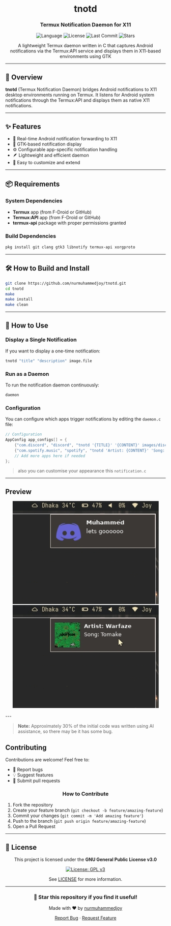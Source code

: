 <div align="center">

# tnotd

### Termux Notification Daemon for X11

<p>
  <img src="https://img.shields.io/badge/language-C-blue.svg" alt="Language">
  <img src="https://img.shields.io/badge/license-GPL--3.0-green.svg" alt="License">
  <img src="https://img.shields.io/github/last-commit/nurmuhammedjoy/tnotd" alt="Last Commit">
  <img src="https://img.shields.io/github/stars/nurmuhammedjoy/tnotd" alt="Stars">
</p>

<p>A lightweight Termux daemon written in C that captures Android notifications via the Termux:API service and displays them in X11-based environments using GTK</p>

</div>

---

## 🎯 Overview

**tnotd** (Termux Notification Daemon) bridges Android notifications to X11 desktop environments running on Termux. It listens for Android system notifications through the Termux:API and displays them as native X11 notifications.

---

## ✨ Features

- 🔔 Real-time Android notification forwarding to X11
- 🎨 GTK-based notification display
- ⚙️ Configurable app-specific notification handling
- 🪶 Lightweight and efficient daemon
- 🔧 Easy to customize and extend

---

## 📦 Requirements

### System Dependencies

- **Termux** app (from F-Droid or GitHub)
- **Termux:API** app (from F-Droid or GitHub)
- **termux-api** package with proper permissions granted

### Build Dependencies

```bash
pkg install git clang gtk3 libnotify termux-api xorgproto
```

---

## 🛠️ How to Build and Install

```bash
git clone https://github.com/nurmuhammedjoy/tnotd.git
cd tnotd
make
make install
make clean
```

---

## 🚀 How to Use

### Display a Single Notification

If you want to display a one-time notification:

```bash
tnotd "title" "description" image.file
```

### Run as a Daemon

To run the notification daemon continuously:

```bash
daemon
```

### Configuration

You can configure which apps trigger notifications by editing the `daemon.c` file:

```c
// Configuration
AppConfig app_configs[] = {
    {"com.discord", "discord", "tnotd '{TITLE}' '{CONTENT}' images/discord.png"},
    {"com.spotify.music", "spotify", "tnotd 'Artist: {CONTENT}' 'Song: {TITLE}' images/spotify.png"},
    // Add more apps here if needed
};
```

> also you can customise your appearance this `notification.c`



---

## Preview
<div align="center">
  
![Preview](preview.png)
![Preview 1](preview1.png)

</div>
---

> **Note:** Approximately 30% of the initial code was written using AI assistance, so there may be it has some bug.

##  Contributing

Contributions are welcome! Feel free to:

- 🐛 Report bugs
- 💡 Suggest features
- 🔧 Submit pull requests

<div align="center">

### How to Contribute

</div>

1. Fork the repository
2. Create your feature branch (`git checkout -b feature/amazing-feature`)
3. Commit your changes (`git commit -m 'Add amazing feature'`)
4. Push to the branch (`git push origin feature/amazing-feature`)
5. Open a Pull Request

---

## 📄 License

<div align="center">

This project is licensed under the **GNU General Public License v3.0**

[![License: GPL v3](https://img.shields.io/badge/License-GPLv3-blue.svg)](https://www.gnu.org/licenses/gpl-3.0)

See [LICENSE](LICENSE) for more information.

</div>

---

<div align="center">

### 🌟 Star this repository if you find it useful!

Made with ❤️ by [nurmuhammedjoy](https://github.com/nurmuhammedjoy)

<p>
  <a href="https://github.com/nurmuhammedjoy/tnotd/issues">Report Bug</a>
  ·
  <a href="https://github.com/nurmuhammedjoy/tnotd/issues">Request Feature</a>
</p>

</div>
